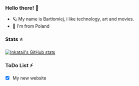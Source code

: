 ### Hello there! 👋
- 🪐 My name is Bartłomiej, i like technology, art and movies.
- 🌈 I'm from Poland

### Stats ⭐
[![Inkatail's GitHub stats](https://github-readme-stats.vercel.app/api?username=Inkatail)](https://github.com/anuraghazra/github-readme-stats)

### ToDo List ⚡
- [x] My new website

